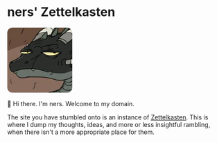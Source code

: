 # ners' Zettelkasten

<img class="header-logo" style="border-radius:8%;" src="/static/ners.jpg"/>

:wave: Hi there. I'm ners. Welcome to my domain.

The site you have stumbled onto is an instance of [Zettelkasten].
This is where I dump my thoughts, ideas, and more or less insightful rambling, when there isn't a more appropriate place for them.

[Zettelkasten]: https://en.wikipedia.org/wiki/Zettelkasten

